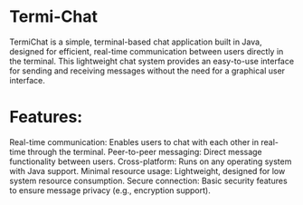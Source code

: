 # Termi-Chat
TermiChat is a simple, terminal-based chat application built in Java, designed for efficient, real-time communication between users directly in the terminal. This lightweight chat system provides an easy-to-use interface for sending and receiving messages without the need for a graphical user interface.

# Features:
Real-time communication: Enables users to chat with each other in real-time through the terminal.
Peer-to-peer messaging: Direct message functionality between users.
Cross-platform: Runs on any operating system with Java support.
Minimal resource usage: Lightweight, designed for low system resource consumption.
Secure connection: Basic security features to ensure message privacy (e.g., encryption support).
